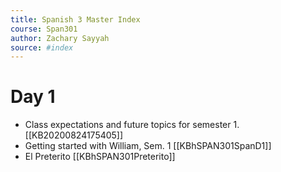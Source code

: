 ```yaml
---
title: Spanish 3 Master Index
course: Span301
author: Zachary Sayyah
source: #index
---
```


# Day 1
- Class expectations and future topics for semester 1. [[KB20200824175405]] 
- Getting started with William, Sem. 1 [[KBhSPAN301SpanD1]]
- El Preterito [[KBhSPAN301Preterito]]